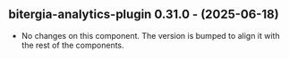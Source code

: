   ## bitergia-analytics-plugin 0.31.0 - (2025-06-18)
  
  * No changes on this component. The version is bumped to align it
    with the rest of the components.
